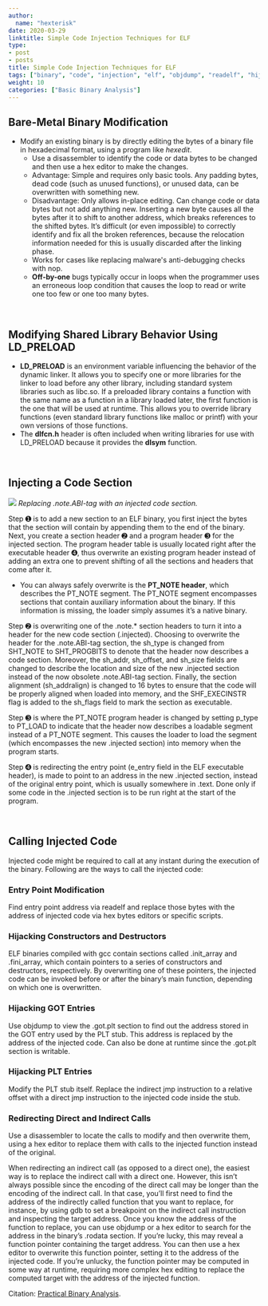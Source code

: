 ```yaml
---
author:
  name: "hexterisk"
date: 2020-03-29
linktitle: Simple Code Injection Techniques for ELF
type:
- post
- posts
title: Simple Code Injection Techniques for ELF
tags: ["binary", "code", "injection", "elf", "objdump", "readelf", "hijack"]
weight: 10
categories: ["Basic Binary Analysis"]
---
```


## Bare-Metal Binary Modification

*   Modify an existing binary is by directly editing the bytes of a binary file in hexadecimal format, using a program like _hexedit_.
    *   Use a disassembler to identify the code or data bytes to be changed and then use a hex editor to make the changes.
    *   Advantage: Simple and requires only basic tools. Any padding bytes, dead code (such as unused functions), or unused data, can be overwritten with something new.
    *   Disadvantage: Only allows in-place editing. Can change code or data bytes but not add anything new. Inserting a new byte causes all the bytes after it to shift to another address, which breaks references to the shifted bytes. It’s difficult (or even impossible) to correctly identify and fix all the broken references, because the relocation information needed for this is usually discarded after the linking phase.
    *   Works for cases like replacing malware's anti-debugging checks with nop.
    *   **Off-by-one** bugs typically occur in loops when the programmer uses an erroneous loop condition that causes the loop to read or write one too few or one too many bytes.

&nbsp;

## Modifying Shared Library Behavior Using LD\_PRELOAD

*   **LD\_PRELOAD** is an environment variable influencing the behavior of the dynamic linker. It allows you to specify one or more libraries for the linker to load before any other library, including standard system libraries such as libc.so. If a preloaded library contains a function with the same name as a function in a library loaded later, the first function is the one that will be used at runtime. This allows you to override library functions (even standard library functions like malloc or printf) with your own versions of those functions.
*   The **dlfcn.h** header is often included when writing libraries for use with LD\_PRELOAD because it provides the **dlsym** function.

&nbsp;

## Injecting a Code Section

![](/Simple_Code_Injection_Techniques_for_ELF/image.png)
_Replacing .note.ABI-tag with an injected code section._

Step ➊ is to add a new section to an ELF binary, you first inject the bytes that the section will contain by appending them to the end of the binary. Next, you create a section header ➋ and a program header ➌ for the injected section. The program header table is usually located right after the executable header ➍, thus overwrite an existing program header instead of adding an extra one to prevent shifting of all the sections and headers that come after it.

*   You can always safely overwrite is the **PT\_NOTE header**, which describes the PT\_NOTE segment. The PT\_NOTE segment encompasses sections that contain auxiliary information about the binary. If this information is missing, the loader simply assumes it’s a native binary.

Step ➋ is overwriting one of the .note.\* section headers to turn it into a header for the new code section (.injected). Choosing to overwrite the header for the .note.ABI-tag section, the sh\_type is changed from SHT\_NOTE to SHT\_PROGBITS to denote that the header now describes a code section. Moreover, the sh\_addr, sh\_offset, and sh\_size fields are changed to describe the location and size of the new .injected section instead of the now obsolete .note.ABI-tag section. Finally, the section alignment (sh\_addralign) is changed to 16 bytes to ensure that the code will be properly aligned when loaded into memory, and the SHF\_EXECINSTR flag is added to the sh\_flags field to mark the section as executable.

Step ➌ is where the PT\_NOTE program header is changed by setting p\_type to PT\_LOAD to indicate that the header now describes a loadable segment instead of a PT\_NOTE segment. This causes the loader to load the segment (which encompasses the new .injected section) into memory when the program starts.

Step ➍ is redirecting the entry point (e\_entry field in the ELF executable header), is made to point to an address in the new .injected section, instead of the original entry point, which is usually somewhere in .text. Done only if some code in the .injected section is to be run right at the start of the program.

&nbsp;

## Calling Injected Code

Injected code might be required to call at any instant during the execution of the binary. Following are the ways to call the injected code:

### Entry Point Modification

Find entry point address via readelf and replace those bytes with the address of injected code via hex bytes editors or specific scripts.

### Hijacking Constructors and Destructors

ELF binaries compiled with gcc contain sections called .init\_array and .fini\_array, which contain pointers to a series of constructors and destructors, respectively. By overwriting one of these pointers, the injected code can be invoked before or after the binary’s main function, depending on which one is overwritten.

### Hijacking GOT Entries

Use objdump to view the .got.plt section to find out the address stored in the GOT entry used by the PLT stub. This address is replaced by the address of the injected code. Can also be done at runtime since the .got.plt section is writable.

### Hijacking PLT Entries

Modify the PLT stub itself. Replace the indirect jmp instruction to a relative offset with a direct jmp instruction to the injected code inside the stub.

### Redirecting Direct and Indirect Calls

Use a disassembler to locate the calls to modify and then overwrite them, using a hex editor to replace them with calls to the injected function instead of the original.

When redirecting an indirect call (as opposed to a direct one), the easiest way is to replace the indirect call with a direct one. However, this isn’t always possible since the encoding of the direct call may be longer than the encoding of the indirect call. In that case, you’ll first need to find the address of the indirectly called function that you want to replace, for instance, by using gdb to set a breakpoint on the indirect call instruction and inspecting the target address. Once you know the address of the function to replace, you can use objdump or a hex editor to search for the address in the binary’s .rodata section. If you’re lucky, this may reveal a function pointer containing the target address. You can then use a hex editor to overwrite this function pointer, setting it to the address of the injected code. If you’re unlucky, the function pointer may be computed in some way at runtime, requiring more complex hex editing to replace the computed target with the address of the injected function.

Citation: [Practical Binary Analysis](https://nostarch.com/binaryanalysis).